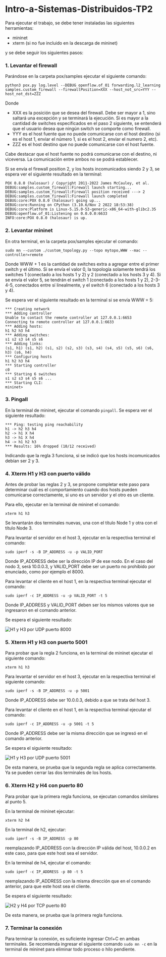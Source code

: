 # Intro-a-Sistemas-Distribuidos-TP2

Para ejecutar el trabajo, se debe tener instaladas las siguientes herramientas:
- mininet
- xterm (si no fue incluido en la descarga de mininet)


y se debe seguir los siguientes pasos:

### 1. Levantar el firewall
Parándose en la carpeta pox/samples ejecutar el siguiente comando:
```
python3 pox.py log.level --DEBUG openflow.of_01 forwarding.l2_learning samples.custom_firewall --firewallPosition=XXX --host_not_src=YYY --host_not_dst=ZZZ
```
Donde 
- XXX es la posición que se desea del firewall. Debe ser mayor a 1, sino saltará una excepción y se terminará la ejecución. Si es mayor a la cantidad de switches especificados en el paso 2 siguiente, se entenderá que el usuario desea que ningún switch se comporte como firewall.
- YYY es el host fuente que no puede comunicarse con el host destino (si es el host 1, enviar el número 1, si es el host 2, enviar el numero 2, etc).
- ZZZ es el host destino que no puede comunicarse con el host fuente.

Cabe destacar que el host fuente no podrá comunicarse con el destino, ni viceversa. La comunicación entre ambos no se podrá establecer.


Si se envía el firewall position 2, y los hosts incomunicados siendo 2 y 3, se espera ver el siguiente resultado en la terminal:
```
POX 0.8.0 (halosaur) / Copyright 2011-2022 James McCauley, et al.
DEBUG:samples.custom_firewall:Firewall launch starting...
DEBUG:samples.custom_firewall:Firewall position received ---> 2
DEBUG:samples.custom_firewall:Firewall launch completed
DEBUG:core:POX 0.8.0 (halosaur) going up...
DEBUG:core:Running on CPython (3.10.6/Nov 2 2022 18:53:38)
DEBUG:core:Platform is Linux-5.15.0-53-generic-x86_64-with-glibc2.35
DEBUG:openflow.of_01:Listening on 0.0.0.0:6633
INFO:core:POX 0.8.0 (halosaur) is up.

```

### 2. Levantar mininet
En otra terminal, en la carpeta pox/samples ejecutar el comando:
```
sudo mn --custom ./custom_topology.py --topo mytopo,WWW --mac --controller=remote
```
Donde WWW + 1 es la cantidad de switches extra a agregar entre el primer switch y el último. Si se envía el valor 0, la topología solamente tendrá los switches 1 (conectado a los hosts 1 y 2) y 2 (conectado a los hosts 3 y 4). Si se envía el valor 5, se tendrán el switch 1 (conectado a los hosts 1 y 2), 2-3-4-5, conectados entre sí linealmente, y el switch 6 (conectado a los hosts 3 y 4).

Se espera ver el siguiente resultado en la terminal si se envía WWW = 5:
```
*** Creating network
*** Adding controller
Unable to contact the remote controller at 127.0.0.1:6653
Connecting to remote controller at 127.0.0.1:6633
*** Adding hosts:
h1 h2 h3 h4 
*** Adding switches:
s1 s2 s3 s4 s5 s6 
*** Adding links:
(s1, h1) (s1, h2) (s1, s2) (s2, s3) (s3, s4) (s4, s5) (s5, s6) (s6, h3) (s6, h4) 
*** Configuring hosts
h1 h2 h3 h4 
*** Starting controller
c0 
*** Starting 6 switches
s1 s2 s3 s4 s5 s6 ...
*** Starting CLI:
mininet> 
```


### 3. Pingall
En la terminal de mininet, ejecutar el comando `pingall`. Se espera ver el siguiente resultado:
```
*** Ping: testing ping reachability
h1 -> h2 h3 h4 
h2 -> h1 X h4 
h3 -> h1 X h4 
h4 -> h1 h2 h3 
*** Results: 16% dropped (10/12 received)

```
Indicando que la regla 3 funciona, si se indicó que los hosts incomunicados debían ser 2 y 3.


### 4. Xterm H1 y H3 con puerto válido
Antes de probar las reglas 2 y 3, se propone completar este paso para determinar cuál es el comportamiento cuando dos hosts pueden comunicarse correctamente, si uno es un servidor y el otro es un cliente.

Para ello, ejecutar en la terminal de mininet el comando:
```
xterm h1 h3
```

Se levantarán dos terminales nuevas, una con el título Node 1 y otra con el título Node 3.

Para levantar el servidor en el host 3, ejecutar en la respectiva terminal el comando:
```
sudo iperf -s -B IP_ADDRESS -u -p VALID_PORT
```
Donde IP_ADDRESS debe ser la dirección IP de ese nodo. En el caso del nodo 3, será 10.0.0.3, y VALID_PORT debe ser un puerto no prohibido por enunciado, como por ejemplo el 8000.

Para levantar el cliente en el host 1, en la respectiva terminal ejecutar el comando:
```
sudo iperf -c IP_ADDRESS -u -p VALID_PORT -t 5
```
Donde IP_ADDRESS y VALID_PORT deben ser los mismos valores que se ingresaron en el comando anterior.



Se espera el siguiente resultado:

![H1 y H3 por UDP puerto 8000](https://user-images.githubusercontent.com/71948512/203405796-7832692c-36cd-4ca1-b6f8-bd0bf55e659b.jpeg)


### 5. Xterm H1 y H3 con puerto 5001
Para probar que la regla 2 funciona, en la terminal de mininet ejecutar el siguiente comando: 
```
xterm h1 h3
```

Para levantar el servidor en el host 3, ejecutar en la respectiva terminal el siguiente comando:
```
sudo iperf -s -B IP_ADDRESS -u -p 5001
```
Donde IP_ADDRESS debe ser 10.0.0.3, debido a que se trata del host 3.



Para levantar el cliente en el host 1, en la respectiva terminal ejecutar el comando:
```
sudo iperf -c IP_ADDRESS -u -p 5001 -t 5
```
Donde IP_ADDRESS debe ser la misma dirección que se ingresó en el comando anterior.

Se espera el siguiente resultado:

![H1 y H3 por UDP puerto 5001](https://user-images.githubusercontent.com/71948512/203405974-6f9f50a8-d196-430a-ae73-6674cb741121.jpeg)

De esta manera, se prueba que la segunda regla se aplica correctamente. Ya se pueden cerrar las dos terminales de los hosts.

### 6. Xterm H2 y H4 con puerto 80
Para probar que la primera regla funciona, se ejecutan comandos similares al punto 5.

En la terminal de mininet ejecutar:
```
xterm h2 h4
```

En la terminal de h2, ejecutar:
```
sudo iperf -s -B IP_ADDRESS -p 80
```
reemplazando IP_ADDRESS con la dirección IP válida del host, 10.0.0.2 en este caso, para que este host sea el servidor.


En la terminal de h4, ejecutar el comando:
```
sudo iperf -c IP_ADDRESS -p 80 -t 5
```
reemplazando IP_ADDRESS con la misma dirección que en el comando anterior, para que este host sea el cliente.


Se espera el siguiente resultado:


![H2 y H4 por TCP puerto 80](https://user-images.githubusercontent.com/71948512/203406031-7fffcaca-e0e0-4b57-bd41-dd263662aee3.jpeg)



De esta manera, se prueba que la primera regla funciona.


### 7. Terminar la conexión
Para terminar la conexión, es suficiente ingresar Ctrl+C en ambas terminales. Se recomienda ingresar el siguiente comando `sudo mn -c` en la terminal de mininet para eliminar todo proceso o hilo pendiente.



